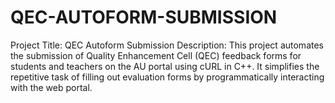 # QEC-AUTOFORM-SUBMISSION
Project Title: QEC Autoform Submission Description:  This project automates the submission of Quality Enhancement Cell (QEC) feedback forms for students and teachers on the AU portal using cURL in C++. It simplifies the repetitive task of filling out evaluation forms by programmatically interacting with the web portal.
